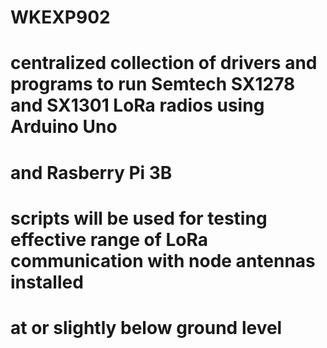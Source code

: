 # WKEXP902

# centralized collection of drivers and programs to run Semtech SX1278 and SX1301 LoRa radios using Arduino Uno 
# and Rasberry Pi 3B
# scripts will be used for testing effective range of LoRa communication with node antennas installed 
# at or slightly below ground level
